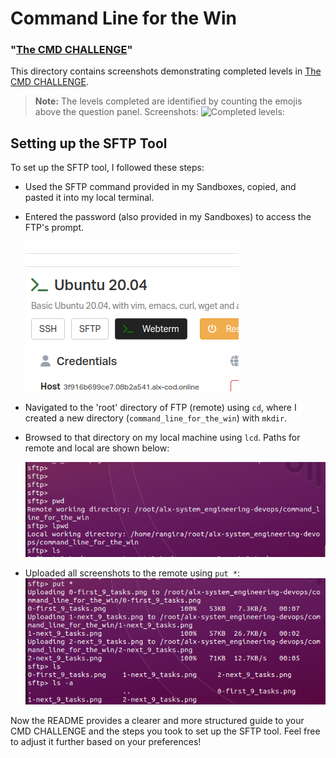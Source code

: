 # Command Line for the Win

### "[The CMD CHALLENGE](https://intranet.alxswe.com/rltoken/a83_NOBEtXgFr1Yqej0HYA)"

This directory contains screenshots demonstrating completed levels in [The CMD CHALLENGE](https://intranet.alxswe.com/rltoken/a83_NOBEtXgFr1Yqej0HYA).

> **Note:** The levels completed are identified by counting the emojis above the question panel.
> Screenshots: ![Completed levels:]('completed_levels.png')

## Setting up the SFTP Tool

To set up the SFTP tool, I followed these steps:

- Used the SFTP command provided in my Sandboxes, copied, and pasted it into my local terminal.
- Entered the password (also provided in my Sandboxes) to access the FTP's prompt.

   ![Copied SFTP](SFTP.png)

- Navigated to the 'root' directory of FTP (remote) using `cd`, where I created a new directory (`command_line_for_the_win`) with `mkdir`.
- Browsed to that directory on my local machine using `lcd`. Paths for remote and local are shown below:

   ![Remote and Local Paths](paths.png)

- Uploaded all screenshots to the remote using `put *`:
   ![Used put](puts.png)

Now the README provides a clearer and more structured guide to your CMD CHALLENGE and the steps you took to set up the SFTP tool. Feel free to adjust it further based on your preferences!

